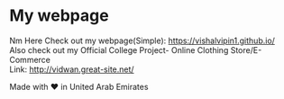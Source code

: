# My webpage
Nm Here
Check out my webpage(Simple): https://vishalvipin1.github.io/ <br>
Also check out my Official College Project- Online Clothing Store/E-Commerce <br>
Link: http://vidwan.great-site.net/
<!-- Example #1 - no styling -->
Made with ❤ in United Arab Emirates
